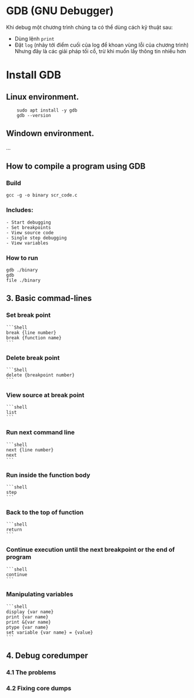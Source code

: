 # GDB (GNU Debugger)

Khi debug một chương trình chúng ta có thể dùng cách kỹ thuật sau:
- Dùng lệnh `print`
- Đặt `log` (nhảy tới điểm cuối của log để khoan vùng lỗi của chương trình)
Nhưng đây là các giải pháp tối cổ, trừ khi muốn lấy thông tin nhiều hơn 

# Install GDB

## Linux environment.
```SHELL
    sudo apt install -y gdb
    gdb --version
```
## Windown environment.
...

## How to compile a program using GDB

### Build 
```Shell
gcc -g -o binary scr_code.c
```
### Includes:
    - Start debugging
    - Set breakpoints
    - View source code
    - Single step debugging
    - View variables

### How to run
```SHELL
gdb ./binary
gdb
file ./binary 
```

## 3. Basic commad-lines

### Set break point
    ```Shell
    break {line number}
    break {function name}
    ```

### Delete break point
    ```Shell
    delete {breakpoint number}
    ```
### View source at break point
    ```shell
    list
    ```

### Run next command line
    ```shell
    next {line number}
    next 
    ```

### Run inside the function body
    ```shell
    step
    ```

### Back to the top of function
    ```shell
    return    
    ```

### Continue execution until the next breakpoint or the end of program
    ```shell
    continue
    ```

### Manipulating variables  
    ```shell
    display {var name}
    print {var name}
    print &{var name}
    ptype {var name}
    set variable {var name} = {value}
    ```

## 4. Debug coredumper
### 4.1 The problems
### 4.2 Fixing core dumps